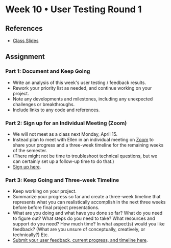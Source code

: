 # Week 10 • User Testing Round 1

## References

- [Class
  Slides](https://drive.google.com/drive/u/1/folders/1iH0ERUaMkSCn_7A9F4bnBWwMHJmu04ak)

## Assignment

### Part 1: Document and Keep Going

- Write an analysis of this week's user testing / feedback results.
- Rework your priority list as needed, and continue working on your project.
- Note any developments and milestones, including any unexpected challenges or
  breakthroughs.
- Include links to any code and references.

### Part 2: Sign up for an Individual Meeting (Zoom)

- We will not meet as a class next Monday, April 15.
- Instead plan to meet with Ellen in an individual meeting on
  [Zoom](https://nyu.zoom.us/my/ellennickles) to share your progress and
  a three-week timeline for the remaining weeks of the semester.
- (There might not be time to troubleshoot technical questions, but we can
  certainly set up a follow-up time to do that.)
- [Sign up
  here](https://docs.google.com/document/d/155WjzHYPnLCjKbxCPH5dWjSkYOIn3YZf7ALC1ZDG25A/edit).

### Part 3: Keep Going and Three-week Timeline

- Keep working on your project.
- Summarize your progress so far and create a three-week timeline that
  represents what you can realistically accomplish in the next three weeks before
  before final project presentations.
- What are you doing and what have you done so far? What do you need to figure
  out? What steps do you need to take? What resources and support do you need?
  How much time? In what aspect(s) would you like feedback? (What are you unsure
  of conceptually, creatively, or technically?) Etc.
- [Submit your user feedback, current progress, and timeline
  here](https://forms.gle/ec4VxRgt8CtAjDGU7).
